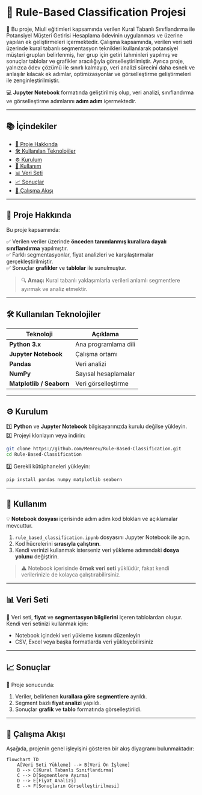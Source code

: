 # 🎯 Rule-Based Classification Projesi

📌 Bu proje, Miull eğitimleri kapsamında verilen Kural Tabanlı Sınıflandırma ile Potansiyel Müşteri Getirisi Hesaplama ödevinin uygulanması ve üzerine yapılan ek geliştirmeleri içermektedir.
Çalışma kapsamında, verilen veri seti üzerinde kural tabanlı segmentasyon teknikleri kullanılarak potansiyel müşteri grupları belirlenmiş, her grup için getiri tahminleri yapılmış ve sonuçlar tablolar ve grafikler aracılığıyla görselleştirilmiştir.
Ayrıca proje, yalnızca ödev çözümü ile sınırlı kalmayıp, veri analizi sürecini daha esnek ve anlaşılır kılacak ek adımlar, optimizasyonlar ve görselleştirme geliştirmeleri ile zenginleştirilmiştir.

💻 **Jupyter Notebook** formatında geliştirilmiş olup, veri analizi, sınıflandırma ve görselleştirme adımlarını **adım adım** içermektedir.

---

## 📚 İçindekiler

- [📌 Proje Hakkında](#-proje-hakkında)  
- [🛠 Kullanılan Teknolojiler](#-kullanılan-teknolojiler)  
- [⚙️ Kurulum](#%EF%B8%8F-kurulum)  
- [🚀 Kullanım](#-kullanım)  
- [📊 Veri Seti](#-veri-seti)  
- [📈 Sonuçlar](#-sonuçlar)  
- [🔄 Çalışma Akışı](#-çalışma-akışı)   

---

## 📌 Proje Hakkında

Bu proje kapsamında:  

✅ Verilen veriler üzerinde **önceden tanımlanmış kurallara dayalı sınıflandırma** yapılmıştır.  
✅ Farklı segmentasyonlar, fiyat analizleri ve karşılaştırmalar gerçekleştirilmiştir.  
✅ Sonuçlar **grafikler** ve **tablolar** ile sunulmuştur.

> 🔍 **Amaç:** Kural tabanlı yaklaşımlarla verileri anlamlı segmentlere ayırmak ve analiz etmektir.

---

## 🛠 Kullanılan Teknolojiler

| Teknoloji | Açıklama |
|-----------|----------|
| **Python 3.x** | Ana programlama dili |
| **Jupyter Notebook** | Çalışma ortamı |
| **Pandas** | Veri analizi |
| **NumPy** | Sayısal hesaplamalar |
| **Matplotlib / Seaborn** | Veri görselleştirme |

---

## ⚙️ Kurulum

1️⃣ **Python** ve **Jupyter Notebook** bilgisayarınızda kurulu değilse yükleyin.  
2️⃣ Projeyi klonlayın veya indirin:  

```bash
git clone https://github.com/Memreu/Rule-Based-Classification.git
cd Rule-Based-Classification
```

3️⃣ Gerekli kütüphaneleri yükleyin:  

```bash
pip install pandas numpy matplotlib seaborn
```

---

## 🚀 Kullanım

💡 **Notebook dosyası** içerisinde adım adım kod blokları ve açıklamalar mevcuttur.  

1. `rule_based_classification.ipynb` dosyasını Jupyter Notebook ile açın.  
2. Kod hücrelerini **sırasıyla çalıştırın**.  
3. Kendi verinizi kullanmak isterseniz veri yükleme adımındaki **dosya yolunu** değiştirin.  

> ⚠️ Notebook içerisinde **örnek veri seti** yüklüdür, fakat kendi verilerinizle de kolayca çalıştırabilirsiniz.

---

## 📊 Veri Seti

📂 Veri seti, **fiyat** ve **segmentasyon bilgilerini** içeren tablolardan oluşur.  
Kendi veri setinizi kullanmak için:

- Notebook içindeki veri yükleme kısmını düzenleyin  
- CSV, Excel veya başka formatlarda veri yükleyebilirsiniz  

---

## 📈 Sonuçlar

📌 Proje sonucunda:  

1. Veriler, belirlenen **kurallara göre segmentlere** ayrıldı.  
2. Segment bazlı **fiyat analizi** yapıldı.  
3. Sonuçlar **grafik** ve **tablo** formatında görselleştirildi.  

---

## 🔄 Çalışma Akışı

Aşağıda, projenin genel işleyişini gösteren bir akış diyagramı bulunmaktadır:  

```mermaid
flowchart TD
    A[Veri Seti Yükleme] --> B[Veri Ön İşleme]
    B --> C[Kural Tabanlı Sınıflandırma]
    C --> D[Segmentlere Ayırma]
    D --> E[Fiyat Analizi]
    E --> F[Sonuçların Görselleştirilmesi]
```

